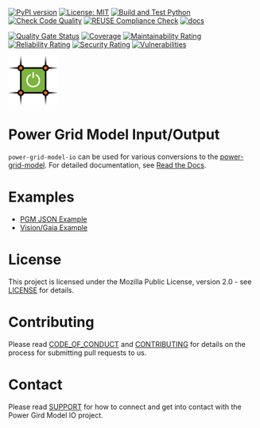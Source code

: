 <!--
SPDX-FileCopyrightText: 2022 Contributors to the Power Grid Model IO project <dynamic.grid.calculation@alliander.com>

SPDX-License-Identifier: MPL-2.0
-->

[![PyPI version](https://badge.fury.io/py/power-grid-model-io.svg)](https://badge.fury.io/py/power-grid-model-io)
[![License: MIT](https://img.shields.io/badge/License-MPL2.0-informational.svg)](https://github.com/alliander-opensource/power-grid-model-io/blob/main/LICENSE)
[![Build and Test Python](https://github.com/alliander-opensource/power-grid-model-io/actions/workflows/build-test-and-sonar.yml/badge.svg)](https://github.com/alliander-opensource/power-grid-model-io/actions/workflows/build-test-and-sonar.yml)
[![Check Code Quality](https://github.com/alliander-opensource/power-grid-model-io/actions/workflows/check-code-quality.yml/badge.svg)](https://github.com/alliander-opensource/power-grid-model-io/actions/workflows/check-code-quality.yml)
[![REUSE Compliance Check](https://github.com/alliander-opensource/power-grid-model-io/actions/workflows/reuse-compliance.yml/badge.svg)](https://github.com/alliander-opensource/power-grid-model-io/actions/workflows/reuse-compliance.yml)
[![docs](https://readthedocs.org/projects/power-grid-model-io/badge/)](https://power-grid-model-io.readthedocs.io/en/stable/)

[![Quality Gate Status](https://sonarcloud.io/api/project_badges/measure?project=alliander-opensource_power-grid-model-io&metric=alert_status)](https://sonarcloud.io/summary/new_code?id=alliander-opensource_power-grid-model-io)
[![Coverage](https://sonarcloud.io/api/project_badges/measure?project=alliander-opensource_power-grid-model-io&metric=coverage)](https://sonarcloud.io/summary/new_code?id=alliander-opensource_power-grid-model-io)
[![Maintainability Rating](https://sonarcloud.io/api/project_badges/measure?project=alliander-opensource_power-grid-model-io&metric=sqale_rating)](https://sonarcloud.io/summary/new_code?id=alliander-opensource_power-grid-model-io)
[![Reliability Rating](https://sonarcloud.io/api/project_badges/measure?project=alliander-opensource_power-grid-model-io&metric=reliability_rating)](https://sonarcloud.io/summary/new_code?id=alliander-opensource_power-grid-model-io)
[![Security Rating](https://sonarcloud.io/api/project_badges/measure?project=alliander-opensource_power-grid-model-io&metric=security_rating)](https://sonarcloud.io/summary/new_code?id=alliander-opensource_power-grid-model-io)
[![Vulnerabilities](https://sonarcloud.io/api/project_badges/measure?project=alliander-opensource_power-grid-model-io&metric=vulnerabilities)](https://sonarcloud.io/summary/new_code?id=alliander-opensource_power-grid-model-io)

<img src="docs\images\pgm-logo-color.svg" alt="Power Grid Model logo" width="100"/>

# Power Grid Model Input/Output

`power-grid-model-io` can be used for various conversions to the [power-grid-model](https://github.com/alliander-opensource/power-grid-model).
For detailed documentation, see [Read the Docs](https://power-grid-model-io.readthedocs.io/en/stable/index.html).

# Examples
* [PGM JSON Example](docs/examples/pgm_json_example.ipynb)
* [Vision/Gaia Example](docs/examples/vision_gaia_example.ipynb)


# License
This project is licensed under the Mozilla Public License, version 2.0 - see [LICENSE](LICENSE) for details.

# Contributing
Please read [CODE_OF_CONDUCT](CODE_OF_CONDUCT.md) and [CONTRIBUTING](CONTRIBUTING.md) for details on the process 
for submitting pull requests to us.

# Contact
Please read [SUPPORT](SUPPORT.md) for how to connect and get into contact with the Power Gird Model IO project.
